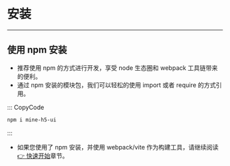 # 安装

---

## 使用 npm 安装

- 推荐使用 npm 的方式进行开发，享受 node 生态圈和 webpack 工具链带来的便利。
- 通过 npm 安装的模块包，我们可以轻松的使用 import 或者 require 的方式引用。

::: CopyCode

```sh
npm i mine-h5-ui
```

:::

- 如果您使用了 npm 安装，并使用 webpack/vite 作为构建工具，请继续阅读[👉 快速开始](/v2/doc/start)章节。
